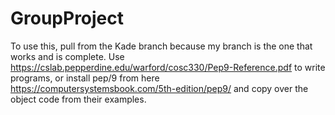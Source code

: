 # GroupProject
To use this, pull from the Kade branch because my branch is the one that works and is complete. Use https://cslab.pepperdine.edu/warford/cosc330/Pep9-Reference.pdf 
to write programs, or install pep/9 from here https://computersystemsbook.com/5th-edition/pep9/ and copy over the object code from their examples.

